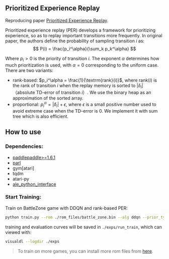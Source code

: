 ## Prioritized Experience Replay
Reproducing paper [Prioritized Experience Replay](https://arxiv.org/abs/1511.05952).

Prioritized experience replay (PER) develops a framework for prioritizing experience, so as to replay important transitions more frequently. In original paper, the authors define the probability of sampling transition $i$ as:
$$
P(i) = \frac{p_i^\alpha}{\sum_k p_k^\alpha}
$$

Where $p_i > 0$ is the priority of transition $i$. The exponent $\alpha$ determines how much prioritization is used, with $\alpha = 0$ corresponding to the uniform case. There are two variants:

- rank-based: $p_i^\alpha = \frac{1}{\textrm{rank}(i)}$, where $\textrm{rank}(i)$ is the rank of transition $i$ when the replay memory is sorted to $| \delta_i |$ （absolute TD-error of transition $i$）. We use the binary heap as an approximation of the sorted array.
- proportional: $p_i^\alpha = |\delta_i| + \epsilon$, where $\epsilon$ is a small positive number used to avoid extreme case when the TD-error is 0. We implement it with sum tree which is also efficient.

## How to use

### Dependencies:
+ [paddlepaddle>=1.6.1](https://github.com/PaddlePaddle/Paddle)
+ [parl](https://github.com/PaddlePaddle/PARL)
+ gym[atari]
+ tqdm
+ atari-py
+ [ale_python_interface](https://github.com/mgbellemare/Arcade-Learning-Environment)


### Start Training:
Train on BattleZone game with DDQN and rank-based PER:
```bash
python train.py --rom ./rom_files/battle_zone.bin --alg ddqn --prior_type rank --exp_name run_train
```
training and evaluation curves will be saved in `./exps/run_train`, which can viewed with:
```bash
visualdl --logdir ./exps
```

> To train on more games, you can install more rom files from [here](https://github.com/openai/atari-py/tree/master/atari_py/atari_roms).

